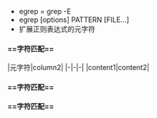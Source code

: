 + egrep = grep -E
+ egrep [options] PATTERN [FILE...]
+ 扩展正则表达式的元字符
#### ==**字符匹配**==
|元字符|column2|
|-|-|-|
|content1|content2|

#### ==**字符匹配**==
#### ==**字符匹配**==